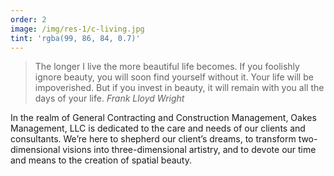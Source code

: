 ```yaml
---
order: 2
image: /img/res-1/c-living.jpg
tint: 'rgba(99, 86, 84, 0.7)'
---
```


> The longer I live the more beautiful life becomes.
> If you foolishly ignore beauty, you will soon find yourself without it.
> Your life will be impoverished.
> But if you invest in beauty,
> it will remain with you all the days of your life.
<cite>Frank Lloyd Wright</cite>

In the realm of General Contracting and Construction
Management, Oakes Management, LLC is dedicated to
the care and needs of our clients and consultants.
We’re here to shepherd our client’s dreams, to transform
two-dimensional visions into three-dimensional artistry,
and to devote our time and means to the creation of
spatial beauty.
